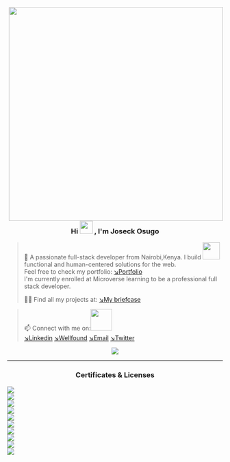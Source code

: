 <img align="right" width="500" src="https://www.web24zone.com/wp-content/uploads/2022/09/2c778e_89d09c380b7b4a09bcdbcb329c4734b3_mv2.gif">
 <h3 align="center"> Hi <img src="https://media.giphy.com/media/hvRJCLFzcasrR4ia7z/giphy.gif" width="30px"/>
, I'm Joseck Osugo</h3>

>👀  A passionate full-stack developer from Nairobi,Kenya.
>I build <img src="https://media.giphy.com/media/WUlplcMpOCEmTGBtBW/giphy.gif" width="40"> functional and human-centered solutions for the web.<br>
> Feel free to check my portfolio:
[↘︎Portfolio](https://0sugo.github.io/portfolio_mobile_view/)<br>
> I'm currently enrolled at Microverse learning to be a professional full stack developer.
> 
> 👨‍💻 Find all my projects at: [↘︎My briefcase](https://github.com/0sugo?tab=repositories)<br>


> 📫 Connect with me on:<img src="https://github.com/TheDudeThatCode/TheDudeThatCode/blob/master/Assets/Handshake.gif" width="50"> <br>
[↘︎Linkedin](https://www.linkedin.com/in/joseck-osugo/) 
[↘︎Wellfound](https://wellfound.com/u/joseck-osugo)
[↘︎Email](mailto:josugo38@gmail.com)
[↘︎Twitter](https://twitter.com/osugo5)

<p align="center">
<img src="https://komarev.com/ghpvc/?username=0sugo&style=for-the-badge&label=PROFILE+VISITORS">
 
</p>

<hr>

 <h3 align="center" style="display: flex; justify-content: center;">Certificates & Licenses</h3>
 <p style="width:20px">
 <img src = "https://api.accredible.com/v1/frontend/credential_website_embed_image/badge/70100858"></img>
 <img src = "https://api.accredible.com/v1/frontend/credential_website_embed_image/badge/74440096"></img>
 <img src = "https://api.accredible.com/v1/frontend/credential_website_embed_image/badge/74440096"></img>
 <img src = "https://api.accredible.com/v1/frontend/credential_website_embed_image/badge/74440096"></img>
 <img src = "https://api.accredible.com/v1/frontend/credential_website_embed_image/badge/74440096"></img>
 <img src = "https://api.accredible.com/v1/frontend/credential_website_embed_image/badge/74440096"></img>
 <img src = "https://api.accredible.com/v1/frontend/credential_website_embed_image/badge/74440096"></img>
 <img src = "https://api.accredible.com/v1/frontend/credential_website_embed_image/badge/74440096"></img>
 <img src = "https://api.accredible.com/v1/frontend/credential_website_embed_image/badge/74440096"></img>
 <img src = "https://api.accredible.com/v1/frontend/credential_website_embed_image/badge/74440096"></img>
</p>


<!--
**0sugo/0sugo** is a ✨ _special_ ✨ repository because its `README.md` (this file) appears on your GitHub profile.

Here are some ideas to get you started:

- 🔭 I’m currently working on ...
- 🌱 I’m currently learning ...
- 👯 I’m looking to collaborate on ...
- 🤔 I’m looking for help with ...
- 💬 Ask me about ...
- 📫 How to reach me: ...
- 😄 Pronouns: ...
- ⚡ Fun fact: ...
-->
